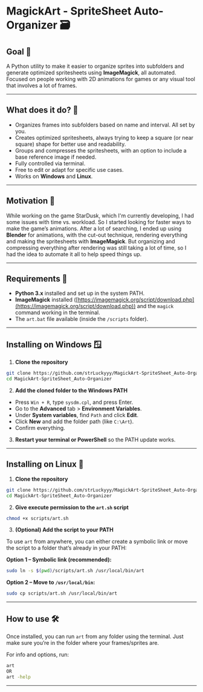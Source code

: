 
# MagickArt - SpriteSheet Auto-Organizer 🗃️

## Goal 🎯

A Python utility to make it easier to organize sprites into subfolders and generate optimized spritesheets using **ImageMagick**, all automated. Focused on people working with 2D animations for games or any visual tool that involves a lot of frames.

---

## What does it do? 👀

* Organizes frames into subfolders based on name and interval. All set by you.
* Creates optimized spritesheets, always trying to keep a square (or near square) shape for better use and readability.
* Groups and compresses the spritesheets, with an option to include a base reference image if needed.
* Fully controlled via terminal.
* Free to edit or adapt for specific use cases.
* Works on **Windows** and **Linux**.

---

## Motivation 🤔

While working on the game StarDusk, which I'm currently developing, I had some issues with time vs. workload. So I started looking for faster ways to make the game’s animations.
After a lot of searching, I ended up using **Blender** for animations, with the cut-out technique, rendering everything and making the spritesheets with **ImageMagick**.
But organizing and compressing everything after rendering was still taking a lot of time, so I had the idea to automate it all to help speed things up.

---

## Requirements 🛑

* **Python 3.x** installed and set up in the system PATH.
* **ImageMagick** installed ([https://imagemagick.org/script/download.php](https://imagemagick.org/script/download.php)) and the `magick` command working in the terminal.
* The `art.bat` file available (inside the `/scripts` folder).

---

## Installing on Windows 🪟

1. **Clone the repository**

```bash
git clone https://github.com/strLuckyyy/MagickArt-SpriteSheet_Auto-Organizer.git
cd MagickArt-SpriteSheet_Auto-Organizer
```

2. **Add the cloned folder to the Windows PATH**

* Press `Win + R`, type `sysdm.cpl`, and press Enter.
* Go to the **Advanced** tab > **Environment Variables**.
* Under **System variables**, find `Path` and click **Edit**.
* Click **New** and add the folder path (like `C:\Art`).
* Confirm everything.

3. **Restart your terminal or PowerShell** so the PATH update works.

---

## Installing on Linux 🐧

1. **Clone the repository**

```bash
git clone https://github.com/strLuckyyy/MagickArt-SpriteSheet_Auto-Organizer.git
cd MagickArt-SpriteSheet_Auto-Organizer
```

2. **Give execute permission to the `art.sh` script**

```bash
chmod +x scripts/art.sh
```

3. **(Optional) Add the script to your PATH**

To use `art` from anywhere, you can either create a symbolic link or move the script to a folder that’s already in your PATH:

**Option 1 – Symbolic link (recommended):**

```bash
sudo ln -s $(pwd)/scripts/art.sh /usr/local/bin/art
```

**Option 2 – Move to `/usr/local/bin`:**

```bash
sudo cp scripts/art.sh /usr/local/bin/art
```

---

## How to use 🛠️

Once installed, you can run `art` from any folder using the terminal.
Just make sure you’re in the folder where your frames/sprites are.

For info and options, run:

```bash
art
OR
art -help
```

---